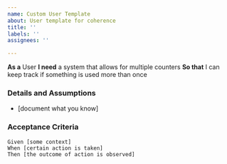 ```yaml
---
name: Custom User Template
about: User template for coherence
title: ''
labels: ''
assignees: ''

---
```


**As a** User
 **I need** a system that allows for multiple counters
 **So that** I can keep track if something is used more than once
   
 ### Details and Assumptions
 * [document what you know]
   
 ### Acceptance Criteria  
   
 ```gherkin
 Given [some context]
 When [certain action is taken]
 Then [the outcome of action is observed]
 ```

